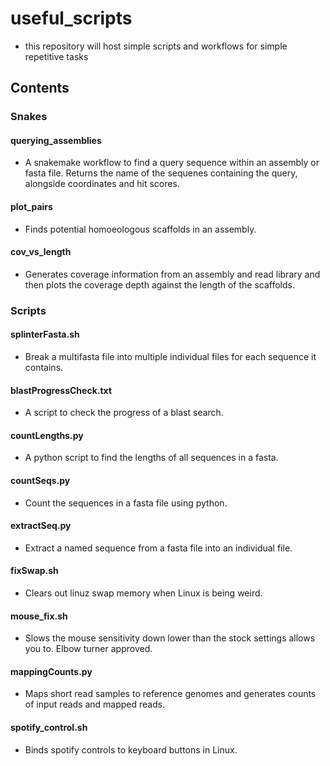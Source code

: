 # useful_scripts

- this repository will host simple scripts and workflows for simple repetitive tasks

## Contents
### Snakes
#### querying_assemblies
- A snakemake workflow to find a query sequence within an assembly or fasta file. Returns the name of the sequenes containing the query, alongside coordinates and hit scores.  
#### plot_pairs
- Finds potential homoeologous scaffolds in an assembly.  
#### cov_vs_length
- Generates coverage information from an assembly and read library and then plots the coverage depth against the length of the scaffolds.  
### Scripts
#### splinterFasta.sh
- Break a multifasta file into multiple individual files for each sequence it contains.  
#### blastProgressCheck.txt
- A script to check the progress of a blast search.  
#### countLengths.py
- A python script to find the lengths of all sequences in a fasta.  
#### countSeqs.py
- Count the sequences in a fasta file using python.  
#### extractSeq.py
- Extract a named sequence from a fasta file into an individual file.  
#### fixSwap.sh
- Clears out linuz swap memory when Linux is being weird.  
#### mouse_fix.sh
- Slows the mouse sensitivity down lower than the stock settings allows you to. Elbow turner approved.  
#### mappingCounts.py
- Maps short read samples to reference genomes and generates counts of input reads and mapped reads.  
#### spotify_control.sh
- Binds spotify controls to keyboard buttons in Linux.  
